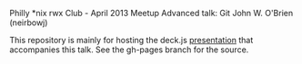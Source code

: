 Philly \*nix rwx Club - April 2013 Meetup
Advanced talk: Git
John W. O'Brien (neirbowj)

This repository is mainly for hosting the deck.js [presentation][slides]
that accompanies this talk. See the gh-pages branch for the source.

[slides]: http://neirbowj.github.io/philly-starnix-git/ "Git talk slides"
